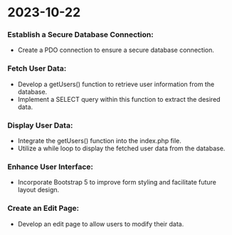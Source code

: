 # 2023-10-22

### Establish a Secure Database Connection:

-  Create a PDO connection to ensure a secure database connection.

### Fetch User Data:

-  Develop a getUsers() function to retrieve user information from the database.
-  Implement a SELECT query within this function to extract the desired data.

### Display User Data:

-  Integrate the getUsers() function into the index.php file.
-  Utilize a while loop to display the fetched user data from the database.

### Enhance User Interface:

-  Incorporate Bootstrap 5 to improve form styling and facilitate future layout design.

### Create an Edit Page:

-  Develop an edit page to allow users to modify their data.
